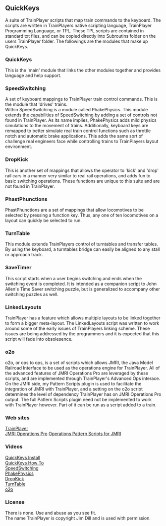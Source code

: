 ## QuickKeys
A suite of TrainPlayer scripts that map train commands to the keyboard. The scripts are written in TrainPlayers native scripting language, TrainPlayer Programming Language, or TPL. These TPL scripts are contained in standard txt files, and can be copied directly into Subroutins folder on the users TrainPlayer folder. The followings are the modules that make up QuickKeys.  
### QuickKeys  
This is the 'main' module that links the other modules together and provides language and help support.  
### SpeedSwitching  
A set of keyboard mappings to TrainPlayer train control commands. This is the module that 'drives' trains.  
Within SpeedSwitching is a module called PhakePhysics. This module extends the capabilities of SpeedSwitching by adding a set of controls not found in TrainPlayer. As its name implies, PhakePhysics adds mild physics simulations to the movement of trains. Additionally, keyboard keys are remapped to better simulate real train control functions such as throttle notch and automatic brake applications. This adds the same sort of challenge real engineers face while controlling trains to TrainPlayers layout environment.  
### DropKick  
This is another set of mappings that allows the operator to 'kick' and 'drop' rail cars in a manner very similar to real rail operations, and adds fun to basic switching operations. These functions are unique to this suite and are not found in TrainPlayer.  
### PhastPhunctions  
PhastPhunctions are a set of mappings that allow locomotives to be selected by pressing a function key. Thus, any one of ten locomotives on a layout can quickly be selected to run.  
### TurnTable  
This module extends TrainPlayers control of turntables and transfer tables. By using the keyboard, a turntables bridge can easily be aligned to any stall or approach track.  
### SaveTimer
This script starts when a user begins switching and ends when the switching event is completed. It is intended as a companion script to John Allen's Time Saver switching puzzle, but is generalized to accompany other switching puzzles as well.
### LinkedLayouts
TrainPlayer has a feature which allows multiple layouts to be linked together to form a bigger meta-layout. The LinkedLayouts script was written to work around some of the early issues of TrainPlayers linking scheme. These issues are being addressed by the programmers and it is expected that this script will fade into obsolesence.
### o2o
o2o, or ops to ops, is a set of scripts which allows JMRI, the Java Model Railroad Interface to be used as the operations engine for TrainPlayer. All of the advanced features of JMRI Operations Pro are leveraged by these scripts, and are implemented through TrainPlayer's Advanced Ops interace. On the JMRI side, my Pattern Scripts plugin is used to facilitate the integration of JMRI with TrainPlayer, and a setting on the o2o script determines the level of dependency TrainPlayer has on JMRI Operations Pro output. The full Pattern Scripts plugin need not be implemented to work with TrainPlayer however. Part of it can be run as a script added to a train.
### Web sites
[TrainPlayer](http://trainplayer.com/)  
[JMRI Operations Pro](https://www.jmri.org/help/en/package/jmri/jmrit/operations/Operations.shtml)
[Operations Pattern Scripts for JMRI](https://github.com/GregRitacco/OperationsPatternScripts-for-JMRI)  
### Videos
[QuickKeys Install](https://youtu.be/nV8g_2UXFsU)  
[QuickKeys How To](https://youtu.be/htDPEsgWwQI)  
[SpeedSwitching](https://youtu.be/5_l3F8FqsZ0)  
[PhakePhysics](https://youtu.be/qM0VkDgiU6Q)  
[DropKick](https://youtu.be/_VV3hHayh6s)  
[TurnTable](https://youtu.be/Xcqcyivq_04)  
[o2o](https://youtu.be/pX_H_gtGYQA)  
### License
There is none. Use and abuse as you see fit.  
The name TrainPlayer is copyright Jim Dill and is used with permission.
